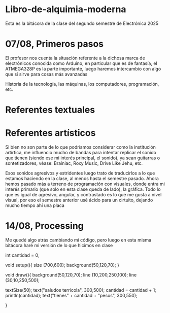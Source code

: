 # Libro-de-alquimia-moderna
Esta es la bitácora de la clase del segundo semestre de Electrónica 2025

# 07/08, Primeros pasos
El profesor nos cuenta la situación referente a la dichosa marca de electrónicos conocida como Arduino, en particular que es de fantasía, el ATMEGA328P es la parte importante, luego haremos intercambio con algo que sí sirve para cosas más avanzadas

Historia de la tecnología, las máquinas, los computadores, programación, etc.

# Referentes textuales

# Referentes artísticos
Si bien no son parte de lo que podríamos considerar como la institución artírtica, me influencio mucho de bandas para intentar replicar el sonido que tienen (siendo ese mi interés principal, el sonido), ya sean guitarras o sontetizadores, véase: Brainiac, Roxy Music, Drive Like Jehu, etc.

Esos sonidos agresivos y estridentes luego trato de traducirlos a lo que estamos haciendo en la clase, al menos hasta el semestre pasado. Ahora hemos pasado más a terreno de programación con visuales, donde entra mi interés primario (que solo en esta clase queda de lado), la gráfica. Todo lo que es igual de agresivo, angular, y contrastado es lo que me gusta a nivel visual, por eso el semestre anterior usé ácido para un cirtuito, dejando mucho tiempo ahí una placa
# 14/08, Processing
Me quedé algo atrás cambiando mi código, pero luego en esta misma bitácora haré mi versión de lo que hicimos en clase

int cantidad = 0;


void setup(){
  size (700,600);
  background(50,120,70);
}

void draw(){
   background(50,120,70);
  line (10,200,250,100);
line (30,10,250,500);

textSize(50);
text("saludos terricola", 300,500);
cantidad = cantidad + 1;
println(cantidad);
text("tienes" + cantidad + "pesos", 300,550);

}
